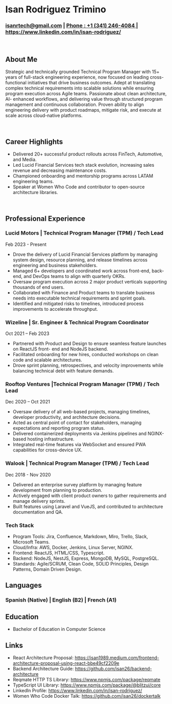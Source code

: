 # Isan Rodriguez Trimino
###  isanrtech@gmail.com | <a href="tel:+13412464084">Phone : +1 (341) 246-4084 </a> | https://www.linkedin.com/in/isan-rodriguez/

<br/>

## About Me
Strategic and technically grounded Technical Program Manager with 15+ years of full-stack
engineering experience, now focused on leading cross-functional initiatives that drive business
outcomes. Adept at translating complex technical requirements into scalable solutions while
ensuring program execution across Agile teams. Passionate about clean architecture, AI-
enhanced workflows, and delivering value through structured program management and
continuous collaboration. Proven ability to align engineering delivery with product roadmaps,
mitigate risk, and execute at scale across cloud-native platforms.

<br/>

## Career Highlights
- Delivered 20+ successful product rollouts across FinTech, Automotive, and Media.
- Led Lucid Financial Services tech stack evolution, increasing sales revenue and decreasing maintenance costs.
- Championed onboarding and mentorship programs across LATAM engineering teams.
- Speaker at Women Who Code and contributor to open-source architecture libraries.

<br/>

## Professional Experience

### Lucid Motors | Technical Program Manager (TPM) / Tech Lead
Feb 2023 - Present

- Drove the delivery of Lucid Financial Services platform by managing system design, resource
planning, and release timelines across engineering and business stakeholders.
- Managed 6+ developers and coordinated work across front-end, back-end, and DevOps
teams to align with quarterly OKRs.
- Oversaw program execution across 2 major product verticals supporting thousands of end users.
- Collaborated with Finance and Product teams to translate business needs into executable
technical requirements and sprint goals.
- Identified and mitigated risks to timelines, introduced process improvements to accelerate
throughput.


### Wizeline | Sr. Engineer & Technical Program Coordinator
Oct 2021 – Feb 2023

- Partnered with Product and Design to ensure seamless feature launches on ReactJS front-
end and NodeJS backend.
- Facilitated onboarding for new hires, conducted workshops on clean code and scalable
architectures.
- Drove sprint planning, retrospectives, and velocity improvements while balancing technical
debt with feature demands.

### Rooftop Ventures |Technical Program Manager (TPM) / Tech Lead
Dec 2020 – Oct 2021

- Oversaw delivery of all web-based projects, managing timelines, developer productivity, and
architecture decisions.
- Acted as central point of contact for stakeholders, managing expectations and reporting
program status.
- Delivered containerized deployments via Jenkins pipelines and NGINX-based hosting
infrastructure.
- Integrated real-time features via WebSocket and ensured PWA capabilities for cross-device
UX.

### Walook | Technical Program Manager (TPM) / Tech Lead
Dec 2018 - Nov 2020

- Delivered an enterprise survey platform by managing feature development from planning to
production.
- Actively engaged with client product owners to gather requirements and manage delivery
sprints.
- Built features using Laravel and VueJS, and contributed to architecture documentation and
QA.

### Tech Stack
- Program Tools: Jira, Confluence, Markdown, Miro, Trello, Slack, Microsoft Teams.
- Cloud/Infra: AWS, Docker, Jenkins, Linux Server, NGINX.
- Frontend: ReactJS, HTML/CSS, Typescript.
- Backend: NodeJS, NestJS, Express, MongoDB, MySQL, PostgreSQL.
- Standards: Agile/SCRUM, Clean Code, SOLID Principles, Design Patterns, Domain Driven Design.

## Languages

### Spanish (Native) | English (B2) | French (A1)


## Education
- Bachelor of Education in Computer Science

## Links

- React Architecture Proposal: https://isan1989.medium.com/frontend-architecture-proposal-using-react-bbe49cf2209e
- Backend Architecture Guide: https://github.com/isan26/backend-architecture
- Reqmate HTTP TS Library: https://www.npmjs.com/package/reqmate
- TypeScript UI Library: https://www.npmjs.com/package/@blitzui/core
- LinkedIn Profile: https://www.linkedin.com/in/isan-rodriguez/
- Women Who Code Docker Talk: https://github.com/isan26/dockertalk

